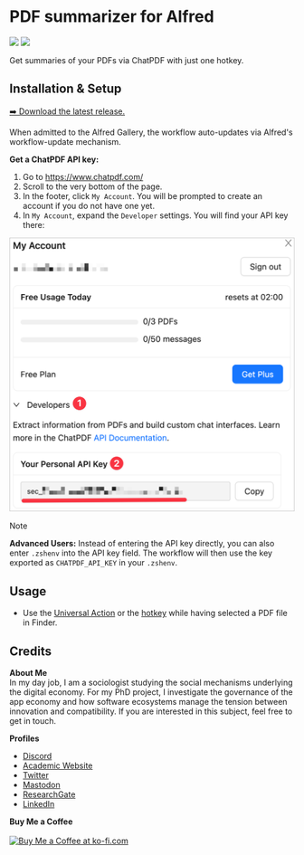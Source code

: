  <!-- LTeX: disabled=true -->
# PDF summarizer for Alfred<!-- LTeX: enabled=true -->
![](https://img.shields.io/github/downloads/chrisgrieser/pdf-summarizer-alfred/total?label=Total%20Downloads&style=plastic) ![](https://img.shields.io/github/v/release/chrisgrieser/pdf-summarizer-alfred?label=Latest%20Release&style=plastic) 

Get summaries of your PDFs via ChatPDF with just one hotkey.

## Installation & Setup
[➡️ Download the latest release.](./releases/latest)

When admitted to the Alfred Gallery, the workflow auto-updates via Alfred's workflow-update mechanism.

**Get a ChatPDF API key:**
1. Go to <https://www.chatpdf.com/>
2. Scroll to the very bottom of the page.
3. In the footer, click `My Account`. You will be prompted to create an account if you do not have one yet.
4. In `My Account`, expand the `Developer` settings. You will find your API key there:

![how to find the API key](./assets/how-to-get-api-key.png)

> [!NOTE]
> **Advanced Users:** Instead of entering the API key directly, you can also enter `.zshenv` into the API key field. The workflow will then use the key exported as `CHATPDF_API_KEY` in your `.zshenv`.

## Usage
- Use the [Universal Action](https://www.alfredapp.com/help/workflows/triggers/universal-actions/) or the [hotkey](https://www.alfredapp.com/help/workflows/triggers/hotkey/) while having selected a PDF file in Finder.

## Credits
<!-- vale Google.FirstPerson = NO -->
**About Me**  
In my day job, I am a sociologist studying the social mechanisms underlying the digital economy. For my PhD project, I investigate the governance of the app economy and how software ecosystems manage the tension between innovation and compatibility. If you are interested in this subject, feel free to get in touch.

**Profiles**  
- [Discord](https://discordapp.com/users/462774483044794368/)
- [Academic Website](https://chris-grieser.de/)
- [Twitter](https://twitter.com/pseudo_meta)
- [Mastodon](https://pkm.social/@pseudometa)
- [ResearchGate](https://www.researchgate.net/profile/Christopher-Grieser)
- [LinkedIn](https://www.linkedin.com/in/christopher-grieser-ba693b17a/)

**Buy Me a Coffee**  
<br>
<a href='https://ko-fi.com/Y8Y86SQ91' target='_blank'><img height='36' style='border:0px;height:36px;' src='https://cdn.ko-fi.com/cdn/kofi1.png?v=3' border='0' alt='Buy Me a Coffee at ko-fi.com' /></a>
